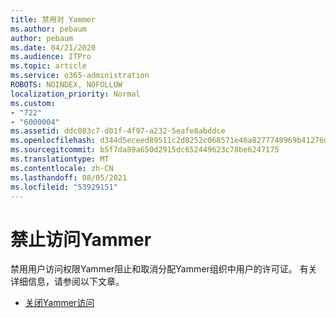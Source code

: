```yaml
---
title: 禁用对 Yammer
ms.author: pebaum
author: pebaum
ms.date: 04/21/2020
ms.audience: ITPro
ms.topic: article
ms.service: o365-administration
ROBOTS: NOINDEX, NOFOLLOW
localization_priority: Normal
ms.custom:
- "722"
- "6000004"
ms.assetid: ddc083c7-d01f-4f97-a232-5eafe8abddce
ms.openlocfilehash: d344d5eceed89511c2d8252c068571e46a8277748969b41276d8204e801b3986
ms.sourcegitcommit: b5f7da89a650d2915dc652449623c78be6247175
ms.translationtype: MT
ms.contentlocale: zh-CN
ms.lasthandoff: 08/05/2021
ms.locfileid: "53929151"
---
```

# <a name="disable-access-to-yammer"></a>禁止访问Yammer

禁用用户访问权限Yammer阻止和取消分配Yammer组织中用户的许可证。 有关详细信息，请参阅以下文章。
  
- [关闭Yammer访问](https://docs.microsoft.com/yammer/manage-yammer-users/turn-off-user-access)
